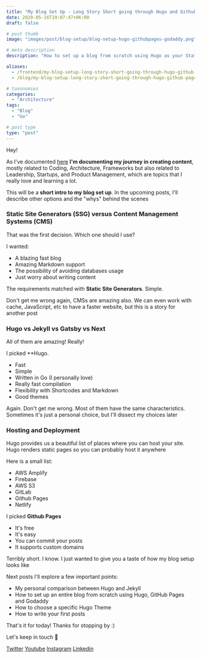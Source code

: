 ```yaml
---
title: "My Blog Set Up - Long Story Short going through Hugo and Github Pages"
date: 2020-05-16T19:07:47+06:00
draft: false

# post thumb
image: "images/post/blog-setup/blog-setup-hugo-githubpages-godaddy.png"

# meta description
description: "How to set up a blog from scratch using Hugo as your Static Site Generator and GitHub Pages as your hosting. This is the first post of this series :)"

aliases:
  - /frontend/my-blog-setup-long-story-short-going-through-hugo-github-pages/
  - /blog/my-blog-setup-long-story-short-going-through-hugo-github-pages/

# taxonomies
categories: 
  - "Architecture"
tags:
  - "Blog"
  - "Go"

# post type
type: "post"
---
```


Hey!

As I've documented [here](https://www.alexgama.io/blog/documenting-instead-of-creating-starting-the-journey/) **I'm documenting my journey in creating content**, mostly related to Coding, Architecture, Frameworks but also related to Leadership, Startups, and Product Management, which are topics that I really love and learning a lot.

This will be a **short intro to my blog set up**. In the upcoming posts, I'll describe other options and the "whys" behind the scenes

### Static Site Generators (SSG) versus Content Management Systems (CMS)

That was the first decision. Which one should I use?

I wanted:

- A blazing fast blog
- Amazing Markdown support
- The possibility of avoiding databases usage
- Just worry about writing content

The requirements matched with **Static Site Generators**. Simple.

Don't get me wrong again, CMSs are amazing also. We can even work with cache, JavaScript, etc to have a faster website, but this is a story for another post

### Hugo vs Jekyll vs Gatsby vs Next

All of them are amazing! Really!

I picked **Hugo.

- Fast
- Simple
- Written in Go (I personally love)
- Really fast compilation
- Flexibility with Shortcodes and Markdown
- Good themes

Again. Don't get me wrong. Most of them have the same characteristics. Sometimes it's just a personal choice, but I'll dissect my choices later

### Hosting and Deployment

Hugo provides us a beautiful list of places where you can host your site. Hugo renders static pages so you can probably host it anywhere

Here is a small list:

- AWS Amplify
- Firebase
- AWS S3
- GitLab
- Github Pages
- Netlify

I picked **Github Pages**

- It's free
- It's easy
- You can commit your posts
- It supports custom domains

Terribly short. I know. I just wanted to give you a taste of how my blog setup looks like

Next posts I'll explore a few important points:

- My personal comparison between Hugo and Jekyll
- How to set up an entire blog from scratch using Hugo, GitHub Pages and Godaddy
- How to choose a specific Hugo Theme
- How to write your first posts

That's it for today! Thanks for stopping by :)

Let's keep in touch 🙂

[Twitter](https://twitter.com/_alex_gama/)
[Youtube](https://www.youtube.com/channel/UCn09BXJXOCPLARsqNvxEFuw?view_as=subscriber/)
[Instagram](https://www.instagram.com/_alex_gama)
[Linkedin](https://www.linkedin.com/in/alexandregama/)